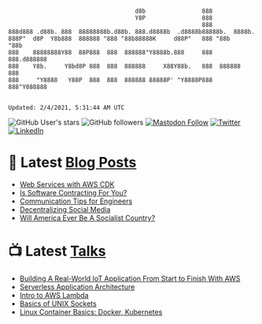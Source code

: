```

                                    d8b                888
                                    Y8P                888
                                                       888
888d888 .d88b. 888  88888888b.d88b. 888.d8888b  .d8888b88888b.  8888b.
888P"  d8P  Y8b888  888888 "888 "88b88888K     d88P"   888 "88b    "88b
888    88888888Y88  88P888  888  888888"Y8888b.888     888  888.d888888
888    Y8b.     Y8bd8P 888  888  888888     X88Y88b.   888  888888  888
888     "Y8888   Y88P  888  888  888888 88888P' "Y8888P888  888"Y888888


Updated: 2/4/2021, 5:31:44 AM UTC
```

![GitHub User's stars](https://img.shields.io/github/stars/revmischa?style=for-the-badge&logoColor=white&color=1CA2F1&logo=github)
![GitHub followers](https://img.shields.io/github/followers/revmischa?style=for-the-badge&logo=github&logoColor=white&color=1CA2F1)
[![Mastodon Follow](https://img.shields.io/mastodon/follow/38970?domain=https%3A%2F%2Fsocial.coop&label=ActivityPub&logoColor=white&logo=mastodon&color=1CA2F1&style=for-the-badge)](https://social.coop/@wooster)
[![Twitter](https://img.shields.io/badge/Twitter-Profile-informational?style=for-the-badge&logo=twitter&logoColor=white&color=1CA2F1)](https://twitter.com/spiegelmock)
[![LinkedIn](https://img.shields.io/badge/LinkedIn-Profile-informational?style=for-the-badge&logo=linkedin&logoColor=white&color=0D76A8)](https://www.linkedin.com/in/spiegelmock/)



# 📩 Latest [Blog Posts](https://spiegelmock.com)
<!-- BLOG-POST-LIST:START -->
- [Web Services with AWS CDK](https://spiegelmock.com/2021/01/25/web-services-with-aws-cdk/)
- [Is Software Contracting For You?](https://spiegelmock.com/2020/10/20/is-software-contracting-for-you/)
- [Communication Tips for Engineers](https://spiegelmock.com/2020/07/22/communication-tips-for-engineers/)
- [Decentralizing Social Media](https://spiegelmock.com/2020/05/28/decentralizing-social-media/)
- [Will America Ever Be A Socialist Country?](https://spiegelmock.com/2020/02/25/will-america-ever-be-a-socialist-country/)
<!-- BLOG-POST-LIST:END -->

# 📺 Latest [Talks](https://github.com/revmischa/talks)
- [Building A Real-World IoT Application From Start to Finish With AWS](https://www.youtube.com/watch?v=vJ4Gjn0Bmi0)
- [Serverless Application Architecture](https://www.youtube.com/watch?v=rXPwLZJ9l2M)
- [Intro to AWS Lambda](https://www.youtube.com/watch?v=bGzty_IUDP0)
- [Basics of UNIX Sockets](https://www.youtube.com/watch?v=8TGV4zcd9k4)
- [Linux Container Basics: Docker, Kubernetes](https://www.youtube.com/watch?v=3f5wWYLWOtQ)
